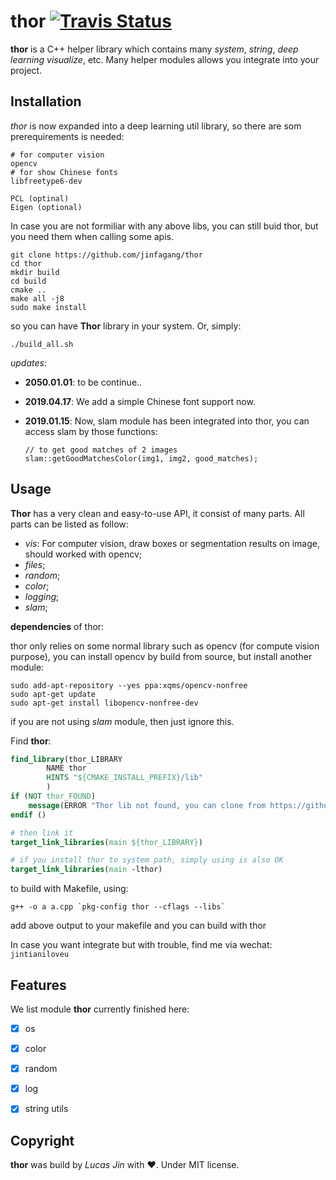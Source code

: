 # thor [![Travis Status](https://travis-ci.org/davisking/dlib.svg?branch=master)](https://travis-ci.org/davisking/dlib)

**thor** is a C++ helper library which contains many *system*, *string*, *deep learning visualize*, etc. Many helper modules allows you integrate into your project.



## Installation

*thor* is now expanded into a deep learning util library, so there are som prerequirements is needed:

```
# for computer vision
opencv
# for show Chinese fonts
libfreetype6-dev

PCL (optinal)
Eigen (optional)
```
In case you are not formiliar with any above libs, you can still buid thor, but you need them when calling some apis.


```
git clone https://github.com/jinfagang/thor
cd thor
mkdir build
cd build
cmake ..
make all -j8
sudo make install
```

so you can have **Thor** library in your system. Or, simply:

```shell
./build_all.sh
```



*updates*:

- **2050.01.01**: to be continue..
- **2019.04.17**: We add a simple Chinese font support now.
- **2019.01.15**: Now, slam module has been integrated into thor, you can access slam by those functions:

  ```
  // to get good matches of 2 images
  slam::getGoodMatchesColor(img1, img2, good_matches);
  ```




## Usage

**Thor** has a very clean and easy-to-use API, it consist of many parts. All parts can be listed as follow:

- *vis*: For computer vision, draw boxes or segmentation results on image, should worked with opencv;
- *files*;
- *random*;
- *color*;
- *logging*;
- *slam*;



**dependencies** of thor:

thor only relies on some normal library such as opencv (for compute vision purpose), you can install opencv by build from source, but install another module:

```
sudo add-apt-repository --yes ppa:xqms/opencv-nonfree
sudo apt-get update
sudo apt-get install libopencv-nonfree-dev
```

if you are not using *slam* module, then just ignore this.

Find **thor**:

```cmake
find_library(thor_LIBRARY
        NAME thor
        HINTS "${CMAKE_INSTALL_PREFIX}/lib"
        )
if (NOT thor_FOUND)
    message(ERROR "Thor lib not found, you can clone from https://github.com/jinfagang/Thor to build and install.")
endif ()

# then link it
target_link_libraries(main ${thor_LIBRARY})

# if you install thor to system path, simply using is also OK
target_link_libraries(main -lthor)
```



to build with Makefile, using:

```shell
g++ -o a a.cpp `pkg-config thor --cflags --libs`
```

add above output to your makefile and you can build with thor



In case you want integrate but with trouble, find me via wechat: `jintianiloveu`

## Features
We list module **thor** currently finished here:

- [x] os
- [x] color
- [x] random
- [x] log
- [x] string utils




## Copyright

**thor** was build by *Lucas Jin* with ❤️. Under MIT license.
